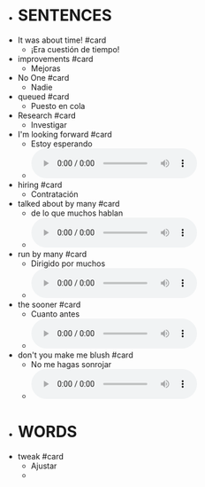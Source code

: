 - # SENTENCES
- It was about time!  #card
	- ¡Era cuestión de tiempo!
- improvements #card
	- Mejoras
- No One  #card
	- Nadie
- queued #card
	- Puesto en cola
- Research #card
	- Investigar
- I'm looking forward #card
	- Estoy esperando
	-
	  <html>   <audio controls src="G:\Mi unidad\Autosync\Logmy\NewLog\Audios\1.wav"
	        style=" " >
	  </audio>
	  </html>
- hiring #card
	- Contratación
- talked about by many #card
	- de lo que muchos hablan
	-
	  <html>   <audio controls src="G:\Mi unidad\Autosync\Logmy\NewLog\Audios\2.wav"
	        style=" " >
	  </audio>
	  </html>
- run by many #card
	- Dirigido por muchos
	-
	  <html>   <audio controls src="G:\Mi unidad\Autosync\Logmy\NewLog\Audios\3.wav"
	        style=" " >
	  </audio>
	  </html>
- the sooner #card
	- Cuanto antes
	-
	  <html>   <audio controls src="G:\Mi unidad\Autosync\Logmy\NewLog\Audios\4.wav"
	        style=" " >
	  </audio>
	  </html>
- don't you make me blush #card
	- No me hagas sonrojar
	-
	  <html>   <audio controls src="G:\Mi unidad\Autosync\Logmy\NewLog\Audios\5.wav"
	        style=" " >
	  </audio>
	  </html>
- # WORDS
- tweak #card
	- Ajustar
	-